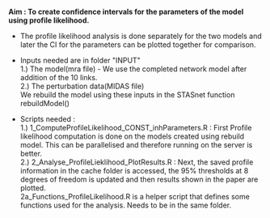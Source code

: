 
**Aim : To create confidence intervals for the parameters of the model using profile likelihood.**

* The profile likelihood analysis is done separately for the two models and later the CI for the parameters can be plotted together for comparison.

* Inputs needed are in folder "INPUT"    
  1.) The model(mra file) - We use the completed network model after addition of the 10 links.   
  2.) The perturbation data(MIDAS file)   
  We rebuild the model using these inputs in the STASnet function rebuildModel()   

* Scripts needed :    
 1.) 1_ComputeProfileLikelihood_CONST_inhParameters.R : First Profile likelihood computation is done on the models created using rebuild model. This can be parallelised and therefore running on the server is better.     
 2.) 2_Analyse_ProfileLieklihood_PlotResults.R : Next, the saved profile information in the cache folder is accessed, the 95% thresholds at 8 degrees of freedom is updated and then results shown in the paper are plotted.   
 2a_Functions_ProfileLikelihood.R is a helper script that defines some functions used for the analysis. Needs to be in the same folder.






